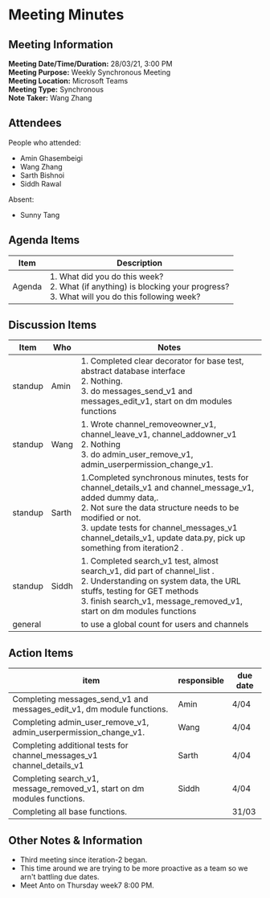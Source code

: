 
# Meeting Minutes
## Meeting Information
**Meeting Date/Time/Duration:** 28/03/21, 3:00 PM  
**Meeting Purpose:** Weekly Synchronous Meeting  
**Meeting Location:** Microsoft Teams  
**Meeting Type:** Synchronous  
**Note Taker:** Wang Zhang  

## Attendees
People who attended:
- Amin Ghasembeigi
- Wang Zhang
- Sarth Bishnoi
- Siddh Rawal

Absent:
- Sunny Tang

## Agenda Items
Item | Description
---- | ----
Agenda | 1. What did you do this week?<br>2. What (if anything) is blocking your progress?<br>3. What will you do this following week?

## Discussion Items
Item | Who | Notes |
---- | ---- | ---- |
standup | Amin | 1. Completed clear decorator for base test, abstract database interface <br> 2. Nothing. <br> 3. do messages_send_v1 and messages_edit_v1, start on dm modules functions|
standup | Wang | 1. Wrote channel_removeowner_v1, channel_leave_v1, channel_addowner_v1  <br> 2. Nothing <br> 3. do admin_user_remove_v1, admin_userpermission_change_v1.
standup | Sarth | 1.Completed synchronous minutes, tests for channel_details_v1 and channel_message_v1, added dummy data,.<br> 2. Not sure the data structure needs to be modified or not.  <br> 3. update tests for channel_messages_v1 channel_details_v1, update data.py, pick up something from iteration2 .
standup | Siddh | 1. Completed search_v1 test, almost search_v1, did part of channel_list .<br> 2. Understanding on system data, the URL stuffs, testing for GET methods  <br> 3. finish search_v1, message_removed_v1, start on dm modules functions
general | | to use a global count for users and channels

## Action Items
item | responsible | due date |
| ---- | ---- | ---- |
Completing messages_send_v1 and messages_edit_v1, dm module functions. | Amin | 4/04 ||
Completing admin_user_remove_v1, admin_userpermission_change_v1. | Wang | 4/04 ||
Completing additional tests for channel_messages_v1 channel_details_v1  | Sarth | 4/04 ||
Completing search_v1, message_removed_v1, start on dm modules functions. | Siddh | 4/04 ||
Completing all base functions. || 31/03 ||

## Other Notes & Information
* Third meeting since iteration-2 began.
* This time around we are trying to be more proactive as a team so we arn't battling due dates.
* Meet Anto on Thursday week7 8:00 PM.
